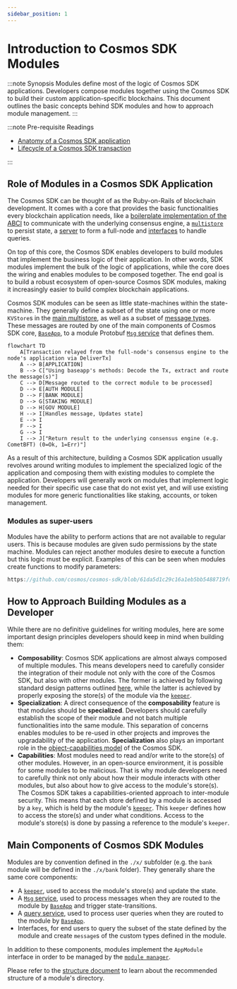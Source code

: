 ```yaml
---
sidebar_position: 1
---
```


# Introduction to Cosmos SDK Modules

:::note Synopsis
Modules define most of the logic of Cosmos SDK applications. Developers compose modules together using the Cosmos SDK to build their custom application-specific blockchains. This document outlines the basic concepts behind SDK modules and how to approach module management.
:::

:::note Pre-requisite Readings

* [Anatomy of a Cosmos SDK application](../../learn/beginner/00-app-anatomy.md)
* [Lifecycle of a Cosmos SDK transaction](../../learn/beginner/01-tx-lifecycle.md)

:::

## Role of Modules in a Cosmos SDK Application

The Cosmos SDK can be thought of as the Ruby-on-Rails of blockchain development. It comes with a core that provides the basic functionalities every blockchain application needs, like a [boilerplate implementation of the ABCI](../../learn/advanced/00-baseapp.md) to communicate with the underlying consensus engine, a [`multistore`](../../learn/advanced/04-store.md#multistore) to persist state, a [server](../../learn/advanced/03-node.md) to form a full-node and [interfaces](./09-module-interfaces.md) to handle queries.

On top of this core, the Cosmos SDK enables developers to build modules that implement the business logic of their application. In other words, SDK modules implement the bulk of the logic of applications, while the core does the wiring and enables modules to be composed together. The end goal is to build a robust ecosystem of open-source Cosmos SDK modules, making it increasingly easier to build complex blockchain applications.

Cosmos SDK modules can be seen as little state-machines within the state-machine. They generally define a subset of the state using one or more `KVStore`s in the [main multistore](../../learn/advanced/04-store.md), as well as a subset of [message types](./02-messages-and-queries.md#messages). These messages are routed by one of the main components of Cosmos SDK core, [`BaseApp`](../../learn/advanced/00-baseapp.md), to a module Protobuf [`Msg` service](./03-msg-services.md) that defines them.

```mermaid
flowchart TD
    A[Transaction relayed from the full-node's consensus engine to the node's application via DeliverTx]
    A --> B[APPLICATION]
    B --> C["Using baseapp's methods: Decode the Tx, extract and route the message(s)"]
    C --> D[Message routed to the correct module to be processed]
    D --> E[AUTH MODULE]
    D --> F[BANK MODULE]
    D --> G[STAKING MODULE]
    D --> H[GOV MODULE]
    H --> I[Handles message, Updates state]
    E --> I
    F --> I
    G --> I
    I --> J["Return result to the underlying consensus engine (e.g. CometBFT) (0=Ok, 1=Err)"]
```

As a result of this architecture, building a Cosmos SDK application usually revolves around writing modules to implement the specialized logic of the application and composing them with existing modules to complete the application. Developers will generally work on modules that implement logic needed for their specific use case that do not exist yet, and will use existing modules for more generic functionalities like staking, accounts, or token management.


### Modules as super-users

Modules have the ability to perform actions that are not available to regular users. This is because modules are given sudo permissions by the state machine. Modules can reject another modules desire to execute a function but this logic must be explicit. Examples of this can be seen when modules create functions to modify parameters:

```go reference
https://github.com/cosmos/cosmos-sdk/blob/61da5d1c29c16a1eb5bb5488719fde604ec07b10/x/bank/keeper/msg_server.go#L147-L149
```

## How to Approach Building Modules as a Developer

While there are no definitive guidelines for writing modules, here are some important design principles developers should keep in mind when building them:

* **Composability**: Cosmos SDK applications are almost always composed of multiple modules. This means developers need to carefully consider the integration of their module not only with the core of the Cosmos SDK, but also with other modules. The former is achieved by following standard design patterns outlined [here](#main-components-of-cosmos-sdk-modules), while the latter is achieved by properly exposing the store(s) of the module via the [`keeper`](./06-keeper.md).
* **Specialization**: A direct consequence of the **composability** feature is that modules should be **specialized**. Developers should carefully establish the scope of their module and not batch multiple functionalities into the same module. This separation of concerns enables modules to be re-used in other projects and improves the upgradability of the application. **Specialization** also plays an important role in the [object-capabilities model](../../docs/learn/advanced/10-ocap.md) of the Cosmos SDK.
* **Capabilities**: Most modules need to read and/or write to the store(s) of other modules. However, in an open-source environment, it is possible for some modules to be malicious. That is why module developers need to carefully think not only about how their module interacts with other modules, but also about how to give access to the module's store(s). The Cosmos SDK takes a capabilities-oriented approach to inter-module security. This means that each store defined by a module is accessed by a `key`, which is held by the module's [`keeper`](./06-keeper.md). This `keeper` defines how to access the store(s) and under what conditions. Access to the module's store(s) is done by passing a reference to the module's `keeper`.

## Main Components of Cosmos SDK Modules

Modules are by convention defined in the `./x/` subfolder (e.g. the `bank` module will be defined in the `./x/bank` folder). They generally share the same core components:

* A [`keeper`](./06-keeper.md), used to access the module's store(s) and update the state.
* A [`Msg` service](./02-messages-and-queries.md#messages), used to process messages when they are routed to the module by [`BaseApp`](../../learn/advanced/00-baseapp.md#message-routing) and trigger state-transitions.
* A [query service](./04-query-services.md), used to process user queries when they are routed to the module by [`BaseApp`](../../learn/advanced/00-baseapp.md#query-routing).
* Interfaces, for end users to query the subset of the state defined by the module and create `message`s of the custom types defined in the module.

In addition to these components, modules implement the `AppModule` interface in order to be managed by the [`module manager`](./01-module-manager.md).

Please refer to the [structure document](./11-structure.md) to learn about the recommended structure of a module's directory.
